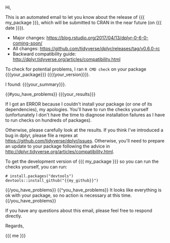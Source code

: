 Hi,

This is an automated email to let you know about the release of {{{ my_package }}}, which will be submitted to CRAN in the near future (on {{{ date }}}). 

* Major changes: <https://blog.rstudio.org/2017/04/13/dplyr-0-6-0-coming-soon/>
* All changes: <https://github.com/tidyverse/dplyr/releases/tag/v0.6.0-rc>
* Backward compatibility guide: <http://dplyr.tidyverse.org/articles/compatibility.html>

To check for potential problems, I ran `R CMD check` on your package {{{your_package}}} ({{{your_version}}}). 

I found: {{{your_summary}}}.

{{#you_have_problems}}
{{{your_results}}}

If I got an ERROR because I couldn't install your package (or one of its dependencies), my apologies. You'll have to run the checks yourself (unfortunately I don't have the time to diagnose installation failures as I have to run checks on hundreds of packages).

Otherwise, please carefully look at the results. If you think I've introduced a bug in dplyr, please file a reprex at <https://github.com/tidyverse/dplyr/issues>. Otherwise, you'll need to prepare an update to your package following the advice in <http://dplyr.tidyverse.org/articles/compatibility.html>.

To get the development version of {{{ my_package }}} so you can run the checks yourself, you can run:

    # install.packages("devtools")
    devtools::install_github("{{my_github}}")
    
{{/you_have_problems}}
{{^you_have_problems}}
It looks like everything is ok with your package, so no action is necessary at this time.
{{/you_have_problems}}

If you have any questions about this email, please feel free to respond directly.

Regards,

{{{ me }}}
